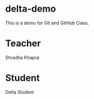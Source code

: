 # delta-demo
This is a demo for Git and GitHub Class.

# Teacher
Shradha Khapra

# Student 
Delta Student